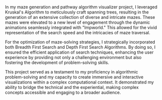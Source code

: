 In my maze generation and pathway algorithm visualizer project, I leveraged Kruskal's Algorithm to meticulously craft spanning trees, resulting in the generation of an extensive collection of diverse and intricate mazes. These mazes were elevated to a new level of engagement through the dynamic animations seamlessly integrated with "Impworld." This allowed for the vivid representation of the search speed and the intricacies of maze traversal.

For the optimization of maze-solving strategies, I strategically incorporated both Breadth First Search and Depth First Search Algorithms. By doing so, I ensured the efficient application of search techniques, enhancing the user experience by providing not only a challenging environment but also fostering the development of problem-solving skills.

This project served as a testament to my proficiency in algorithmic problem-solving and my capacity to create immersive and interactive visualizations within a complex computational context. It demonstrated my ability to bridge the technical and the experiential, making complex concepts accessible and engaging to a broader audience.
